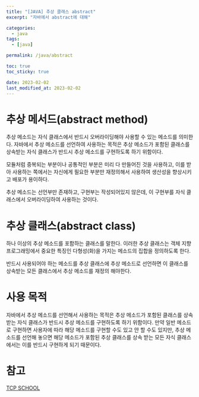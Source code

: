 ```yaml
---
title: "[JAVA] 추상 클래스 abstract"
excerpt: "자바에서 abstract에 대해"

categories:
  - java
tags:
  - [java]

permalink: /java/abstract

toc: true
toc_sticky: true

date: 2023-02-02
last_modified_at: 2023-02-02
---
```


# 추상 메서드(abstract method)

추상 메소드는 자식 클래스에서 반드시 오버라이딩해야 사용할 수 있는 메소드를 의미한다. 자바에서 추상 메소드를 선언하여 사용하는 목적은 추상 메소드가 포함된 클래스를 상속받는 자식 클래스가 반드시 추상 메소드를 구현하도록 하기 위함이다.

모듈처럼 중복되는 부분이나 공통적인 부분은 미리 다 만들어진 것을 사용하고, 이를 받아 사용하는 쪽에서는 자신에게 필요한 부분만 재정의해서 사용하여 생산성을 향상시키고 배포가 용이하다. 

추상 메소드는 선언부만 존재하고, 구현부는 작성되어있지 않은데, 이 구현부를 자식 클래스에서 오버라이딩하여 사용하는 것이다.

# 추상 클래스(abstract class)

하나 이상의 추상 메소드를 포함하는 클래스를 말한다. 이러한 추상 클래스는 객체 지향 프로그래밍에서 중요한 특징인 다형성(화)을 가지는 메소드의 집합을 정의하도록 한다. 

반드시 사용되어야 하는 메소드를 추상 클래스에 추상 메소드로 선언하면 이 클래스를 상속받는 모든 클래스에서 추상 메소드를 재정의 해야한다.

# 사용 목적

자바에서 추상 메소드를 선언해서 사용하는 목적은 추상 메소드가 포함된 클래스를 상속받는 자식 클래스가 반드시 추상 메소드를 구현하도록 하기 위함이다. 만약 일반 메소드로 구현하면 사용자에 따라 해당 메소드를 구현할 수도 있고 안 할 수도 있지만, 추상 메소드를 선언해 놓으면 해당 메소드가 포함된 추상 클래스를 상속 받는 모든 자식 클래스에서는 이를 반드시 구현하게 되기 때문이다.

# 참고

[TCP SCHOOL](http://www.tcpschool.com/java/java_polymorphism_abstract)